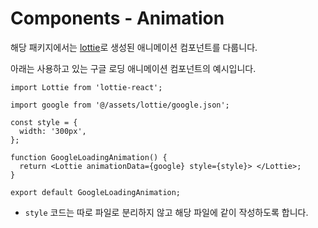 # Components - Animation

해당 패키지에서는 [lottie](https://lottiefiles.com/what-is-lottie)로 생성된 애니메이션 컴포넌트를 다룹니다.

아래는 사용하고 있는 구글 로딩 애니메이션 컴포넌트의 예시입니다.

```tsx
import Lottie from 'lottie-react';

import google from '@/assets/lottie/google.json';

const style = {
  width: '300px',
};

function GoogleLoadingAnimation() {
  return <Lottie animationData={google} style={style}> </Lottie>;
}

export default GoogleLoadingAnimation;
```

- `style` 코드는 따로 파일로 분리하지 않고 해당 파일에 같이 작성하도록 합니다.